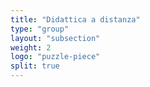 ```yaml
---
title: "Didattica a distanza"
type: "group"
layout: "subsection"
weight: 2
logo: "puzzle-piece"
split: true
---
```

